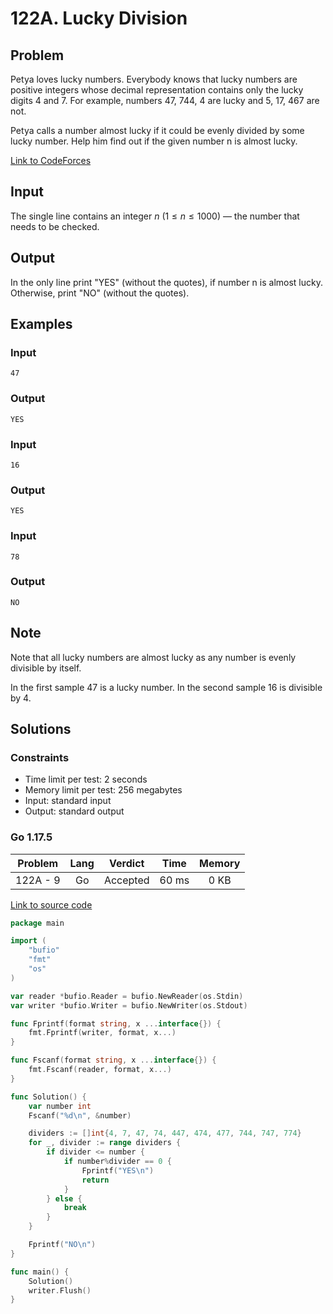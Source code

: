 # 122A. Lucky Division

## Problem

Petya loves lucky numbers. Everybody knows that lucky numbers are positive integers whose decimal representation contains only the lucky digits 4 and 7. For example, numbers 47, 744, 4 are lucky and 5, 17, 467 are not.

Petya calls a number almost lucky if it could be evenly divided by some lucky number. Help him find out if the given number n is almost lucky.

[Link to CodeForces](https://codeforces.com/problemset/problem/122/A)

## Input

The single line contains an integer $n$ ($1 \leq n \leq 1000$) — the number that needs to be checked.

## Output

In the only line print "YES" (without the quotes), if number n is almost lucky. Otherwise, print "NO" (without the quotes).

## Examples

### Input

```
47
```

### Output

```
YES
```

### Input

```
16
```

### Output

```
YES
```

### Input

```
78
```

### Output

```
NO
```

## Note

Note that all lucky numbers are almost lucky as any number is evenly divisible by itself.

In the first sample 47 is a lucky number. In the second sample 16 is divisible by 4.

## Solutions

### Constraints

  - Time limit per test: 2 seconds
  - Memory limit per test: 256 megabytes
  - Input: standard input
  - Output: standard output

### Go 1.17.5

| Problem  |    Lang   |  Verdict | Time  | Memory |
|:--------:|:---------:|:--------:|:-----:|:------:|
| 122A - 9 |    Go     | Accepted | 60 ms |  0 KB  |

[Link to source code](solution.go)

```go
package main

import (
	"bufio"
	"fmt"
	"os"
)

var reader *bufio.Reader = bufio.NewReader(os.Stdin)
var writer *bufio.Writer = bufio.NewWriter(os.Stdout)

func Fprintf(format string, x ...interface{}) {
	fmt.Fprintf(writer, format, x...)
}

func Fscanf(format string, x ...interface{}) {
	fmt.Fscanf(reader, format, x...)
}

func Solution() {
	var number int
	Fscanf("%d\n", &number)

	dividers := []int{4, 7, 47, 74, 447, 474, 477, 744, 747, 774}
	for _, divider := range dividers {
		if divider <= number {
			if number%divider == 0 {
				Fprintf("YES\n")
				return
			}
		} else {
			break
		}
	}

	Fprintf("NO\n")
}

func main() {
	Solution()
	writer.Flush()
}
```

